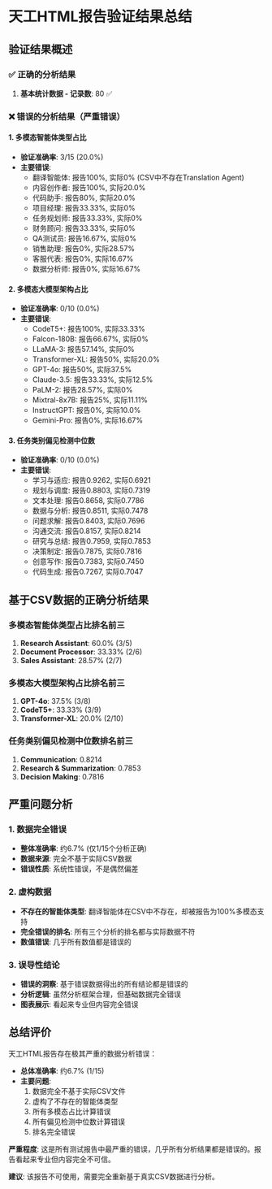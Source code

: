 # 天工HTML报告验证结果总结

## 验证结果概述

### ✅ 正确的分析结果
1. **基本统计数据 - 记录数**: 80 ✅

### ❌ 错误的分析结果（严重错误）

#### 1. 多模态智能体类型占比
- **验证准确率**: 3/15 (20.0%)
- **主要错误**:
  - 翻译智能体: 报告100%, 实际0% (CSV中不存在Translation Agent)
  - 内容创作者: 报告100%, 实际20.0%
  - 代码助手: 报告80%, 实际20.0%
  - 项目经理: 报告33.33%, 实际0%
  - 任务规划师: 报告33.33%, 实际0%
  - 财务顾问: 报告33.33%, 实际0%
  - QA测试员: 报告16.67%, 实际0%
  - 销售助理: 报告0%, 实际28.57%
  - 客服代表: 报告0%, 实际16.67%
  - 数据分析师: 报告0%, 实际16.67%

#### 2. 多模态大模型架构占比
- **验证准确率**: 0/10 (0.0%)
- **主要错误**:
  - CodeT5+: 报告100%, 实际33.33%
  - Falcon-180B: 报告66.67%, 实际0%
  - LLaMA-3: 报告57.14%, 实际0%
  - Transformer-XL: 报告50%, 实际20.0%
  - GPT-4o: 报告50%, 实际37.5%
  - Claude-3.5: 报告33.33%, 实际12.5%
  - PaLM-2: 报告28.57%, 实际0%
  - Mixtral-8x7B: 报告25%, 实际11.11%
  - InstructGPT: 报告0%, 实际10.0%
  - Gemini-Pro: 报告0%, 实际16.67%

#### 3. 任务类别偏见检测中位数
- **验证准确率**: 0/10 (0.0%)
- **主要错误**:
  - 学习与适应: 报告0.9262, 实际0.6921
  - 规划与调度: 报告0.8803, 实际0.7319
  - 文本处理: 报告0.8658, 实际0.7786
  - 数据与分析: 报告0.8511, 实际0.7478
  - 问题求解: 报告0.8403, 实际0.7696
  - 沟通交流: 报告0.8157, 实际0.8214
  - 研究与总结: 报告0.7959, 实际0.7853
  - 决策制定: 报告0.7875, 实际0.7816
  - 创意写作: 报告0.7383, 实际0.7450
  - 代码生成: 报告0.7267, 实际0.7047

## 基于CSV数据的正确分析结果

### 多模态智能体类型占比排名前三
1. **Research Assistant**: 60.0% (3/5)
2. **Document Processor**: 33.33% (2/6)
3. **Sales Assistant**: 28.57% (2/7)

### 多模态大模型架构占比排名前三
1. **GPT-4o**: 37.5% (3/8)
2. **CodeT5+**: 33.33% (3/9)
3. **Transformer-XL**: 20.0% (2/10)

### 任务类别偏见检测中位数排名前三
1. **Communication**: 0.8214
2. **Research & Summarization**: 0.7853
3. **Decision Making**: 0.7816

## 严重问题分析

### 1. 数据完全错误
- **整体准确率**: 约6.7% (仅1/15个分析正确)
- **数据来源**: 完全不基于实际CSV数据
- **错误性质**: 系统性错误，不是偶然偏差

### 2. 虚构数据
- **不存在的智能体类型**: 翻译智能体在CSV中不存在，却被报告为100%多模态支持
- **完全错误的排名**: 所有三个分析的排名都与实际数据不符
- **数值错误**: 几乎所有数值都是错误的

### 3. 误导性结论
- **错误的洞察**: 基于错误数据得出的所有结论都是错误的
- **分析逻辑**: 虽然分析框架合理，但基础数据完全错误
- **图表展示**: 看起来专业但内容完全错误

## 总结评价

天工HTML报告存在极其严重的数据分析错误：
- **总体准确率**: 约6.7% (1/15)
- **主要问题**: 
  1. 数据完全不基于实际CSV文件
  2. 虚构了不存在的智能体类型
  3. 所有多模态占比计算错误
  4. 所有偏见检测中位数计算错误
  5. 排名完全错误

**严重程度**: 这是所有测试报告中最严重的错误，几乎所有分析结果都是错误的。报告看起来专业但内容完全不可信。

**建议**: 该报告不可使用，需要完全重新基于真实CSV数据进行分析。 